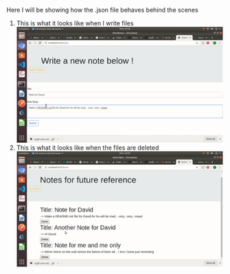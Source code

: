 Here I will be showing how the .json file behaves behind the scenes

1) This is what it looks like when I write files
    ![](writing.gif)
1) This is what it looks like when the files are deleted
   ![](deleting.gif)